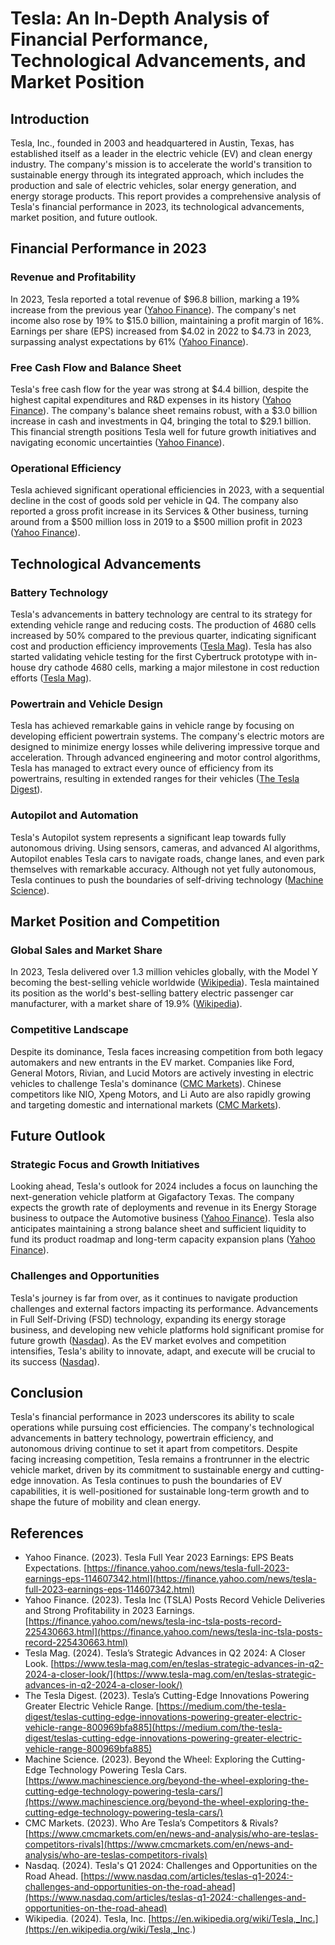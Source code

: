 # Tesla: An In-Depth Analysis of Financial Performance, Technological Advancements, and Market Position

## Introduction

Tesla, Inc., founded in 2003 and headquartered in Austin, Texas, has established itself as a leader in the electric vehicle (EV) and clean energy industry. The company's mission is to accelerate the world's transition to sustainable energy through its integrated approach, which includes the production and sale of electric vehicles, solar energy generation, and energy storage products. This report provides a comprehensive analysis of Tesla's financial performance in 2023, its technological advancements, market position, and future outlook.

## Financial Performance in 2023

### Revenue and Profitability

In 2023, Tesla reported a total revenue of $96.8 billion, marking a 19% increase from the previous year ([Yahoo Finance](https://finance.yahoo.com/news/tesla-full-2023-earnings-eps-114607342.html)). The company's net income also rose by 19% to $15.0 billion, maintaining a profit margin of 16%. Earnings per share (EPS) increased from $4.02 in 2022 to $4.73 in 2023, surpassing analyst expectations by 61% ([Yahoo Finance](https://finance.yahoo.com/news/tesla-full-2023-earnings-eps-114607342.html)).

### Free Cash Flow and Balance Sheet

Tesla's free cash flow for the year was strong at $4.4 billion, despite the highest capital expenditures and R&D expenses in its history ([Yahoo Finance](https://finance.yahoo.com/news/tesla-inc-tsla-posts-record-225430663.html)). The company's balance sheet remains robust, with a $3.0 billion increase in cash and investments in Q4, bringing the total to $29.1 billion. This financial strength positions Tesla well for future growth initiatives and navigating economic uncertainties ([Yahoo Finance](https://finance.yahoo.com/news/tesla-inc-tsla-posts-record-225430663.html)).

### Operational Efficiency

Tesla achieved significant operational efficiencies in 2023, with a sequential decline in the cost of goods sold per vehicle in Q4. The company also reported a gross profit increase in its Services & Other business, turning around from a $500 million loss in 2019 to a $500 million profit in 2023 ([Yahoo Finance](https://finance.yahoo.com/news/tesla-inc-tsla-posts-record-225430663.html)).

## Technological Advancements

### Battery Technology

Tesla's advancements in battery technology are central to its strategy for extending vehicle range and reducing costs. The production of 4680 cells increased by 50% compared to the previous quarter, indicating significant cost and production efficiency improvements ([Tesla Mag](https://www.tesla-mag.com/en/teslas-strategic-advances-in-q2-2024-a-closer-look/)). Tesla has also started validating vehicle testing for the first Cybertruck prototype with in-house dry cathode 4680 cells, marking a major milestone in cost reduction efforts ([Tesla Mag](https://www.tesla-mag.com/en/teslas-strategic-advances-in-q2-2024-a-closer-look/)).

### Powertrain and Vehicle Design

Tesla has achieved remarkable gains in vehicle range by focusing on developing efficient powertrain systems. The company's electric motors are designed to minimize energy losses while delivering impressive torque and acceleration. Through advanced engineering and motor control algorithms, Tesla has managed to extract every ounce of efficiency from its powertrains, resulting in extended ranges for their vehicles ([The Tesla Digest](https://medium.com/the-tesla-digest/teslas-cutting-edge-innovations-powering-greater-electric-vehicle-range-800969bfa885)).

### Autopilot and Automation

Tesla's Autopilot system represents a significant leap towards fully autonomous driving. Using sensors, cameras, and advanced AI algorithms, Autopilot enables Tesla cars to navigate roads, change lanes, and even park themselves with remarkable accuracy. Although not yet fully autonomous, Tesla continues to push the boundaries of self-driving technology ([Machine Science](https://www.machinescience.org/beyond-the-wheel-exploring-the-cutting-edge-technology-powering-tesla-cars/)).

## Market Position and Competition

### Global Sales and Market Share

In 2023, Tesla delivered over 1.3 million vehicles globally, with the Model Y becoming the best-selling vehicle worldwide ([Wikipedia](https://en.wikipedia.org/wiki/Tesla,_Inc.)). Tesla maintained its position as the world's best-selling battery electric passenger car manufacturer, with a market share of 19.9% ([Wikipedia](https://en.wikipedia.org/wiki/Tesla,_Inc.)).

### Competitive Landscape

Despite its dominance, Tesla faces increasing competition from both legacy automakers and new entrants in the EV market. Companies like Ford, General Motors, Rivian, and Lucid Motors are actively investing in electric vehicles to challenge Tesla's dominance ([CMC Markets](https://www.cmcmarkets.com/en/news-and-analysis/who-are-teslas-competitors-rivals)). Chinese competitors like NIO, Xpeng Motors, and Li Auto are also rapidly growing and targeting domestic and international markets ([CMC Markets](https://www.cmcmarkets.com/en/news-and-analysis/who-are-teslas-competitors-rivals)).

## Future Outlook

### Strategic Focus and Growth Initiatives

Looking ahead, Tesla's outlook for 2024 includes a focus on launching the next-generation vehicle platform at Gigafactory Texas. The company expects the growth rate of deployments and revenue in its Energy Storage business to outpace the Automotive business ([Yahoo Finance](https://finance.yahoo.com/news/tesla-inc-tsla-posts-record-225430663.html)). Tesla also anticipates maintaining a strong balance sheet and sufficient liquidity to fund its product roadmap and long-term capacity expansion plans ([Yahoo Finance](https://finance.yahoo.com/news/tesla-inc-tsla-posts-record-225430663.html)).

### Challenges and Opportunities

Tesla's journey is far from over, as it continues to navigate production challenges and external factors impacting its performance. Advancements in Full Self-Driving (FSD) technology, expanding its energy storage business, and developing new vehicle platforms hold significant promise for future growth ([Nasdaq](https://www.nasdaq.com/articles/teslas-q1-2024:-challenges-and-opportunities-on-the-road-ahead)). As the EV market evolves and competition intensifies, Tesla's ability to innovate, adapt, and execute will be crucial to its success ([Nasdaq](https://www.nasdaq.com/articles/teslas-q1-2024:-challenges-and-opportunities-on-the-road-ahead)).

## Conclusion

Tesla's financial performance in 2023 underscores its ability to scale operations while pursuing cost efficiencies. The company's technological advancements in battery technology, powertrain efficiency, and autonomous driving continue to set it apart from competitors. Despite facing increasing competition, Tesla remains a frontrunner in the electric vehicle market, driven by its commitment to sustainable energy and cutting-edge innovation. As Tesla continues to push the boundaries of EV capabilities, it is well-positioned for sustainable long-term growth and to shape the future of mobility and clean energy.

## References

- Yahoo Finance. (2023). Tesla Full Year 2023 Earnings: EPS Beats Expectations. [https://finance.yahoo.com/news/tesla-full-2023-earnings-eps-114607342.html](https://finance.yahoo.com/news/tesla-full-2023-earnings-eps-114607342.html)
- Yahoo Finance. (2023). Tesla Inc (TSLA) Posts Record Vehicle Deliveries and Strong Profitability in 2023 Earnings. [https://finance.yahoo.com/news/tesla-inc-tsla-posts-record-225430663.html](https://finance.yahoo.com/news/tesla-inc-tsla-posts-record-225430663.html)
- Tesla Mag. (2024). Tesla’s Strategic Advances in Q2 2024: A Closer Look. [https://www.tesla-mag.com/en/teslas-strategic-advances-in-q2-2024-a-closer-look/](https://www.tesla-mag.com/en/teslas-strategic-advances-in-q2-2024-a-closer-look/)
- The Tesla Digest. (2023). Tesla’s Cutting-Edge Innovations Powering Greater Electric Vehicle Range. [https://medium.com/the-tesla-digest/teslas-cutting-edge-innovations-powering-greater-electric-vehicle-range-800969bfa885](https://medium.com/the-tesla-digest/teslas-cutting-edge-innovations-powering-greater-electric-vehicle-range-800969bfa885)
- Machine Science. (2023). Beyond the Wheel: Exploring the Cutting-Edge Technology Powering Tesla Cars. [https://www.machinescience.org/beyond-the-wheel-exploring-the-cutting-edge-technology-powering-tesla-cars/](https://www.machinescience.org/beyond-the-wheel-exploring-the-cutting-edge-technology-powering-tesla-cars/)
- CMC Markets. (2023). Who Are Tesla’s Competitors & Rivals? [https://www.cmcmarkets.com/en/news-and-analysis/who-are-teslas-competitors-rivals](https://www.cmcmarkets.com/en/news-and-analysis/who-are-teslas-competitors-rivals)
- Nasdaq. (2024). Tesla's Q1 2024: Challenges and Opportunities on the Road Ahead. [https://www.nasdaq.com/articles/teslas-q1-2024:-challenges-and-opportunities-on-the-road-ahead](https://www.nasdaq.com/articles/teslas-q1-2024:-challenges-and-opportunities-on-the-road-ahead)
- Wikipedia. (2024). Tesla, Inc. [https://en.wikipedia.org/wiki/Tesla,_Inc.](https://en.wikipedia.org/wiki/Tesla,_Inc.)